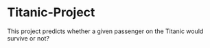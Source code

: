 # Titanic-Project
This project predicts whether a given passenger on the Titanic would survive or not?
